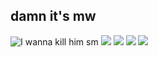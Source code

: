 ## damn it's mw
![I wanna kill him sm](https://github.com/wolfiefhhabw/wolfiefhhabw/blob/main/wolfganggagagabgc2.png)
![](https://i.imgur.com/vqU6SYQ.png) ![](https://i.imgur.com/cs67Stx.png) ![](https://i.imgur.com/hzlAtoI.gif) ![](https://i.imgur.com/u8rShXj.png)
